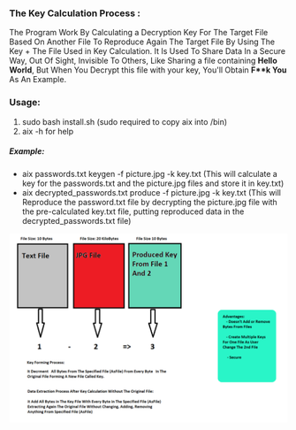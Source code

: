 <h3>The Key Calculation Process :</h3>

The Program Work By Calculating a Decryption Key For The Target File Based On Another File To Reproduce Again The Target File By Using The Key + The File Used in Key Calculation.
It Is Used To Share Data In a Secure Way, Out Of Sight, Invisible To Others, Like Sharing a file containing <b>Hello World</b>, But When You Decrypt this file with your key, You'll Obtain <b>F**k You</b> As An Example.

<h3>Usage: </h3>
  <ol>
    <li>sudo bash install.sh (sudo required to copy aix into /bin)</li>
    <li>aix -h for help</li>
  </ol>
  <h5> Example: </h5>
   <ul>
   <li>aix passwords.txt keygen -f picture.jpg -k key.txt    (This will calculate a key for the passwords.txt and the picture.jpg files and store it in key.txt)</li>
  
   <li>aix decrypted_passwords.txt produce -f picture.jpg -k key.txt   (This will Reproduce the password.txt file by decrypting the picture.jpg file with the pre-calculated key.txt file, putting reproduced data in the decrypted_passwords.txt file)</li>
   </ul>



<img src=AixCrypt-fcnt.png> </img>
